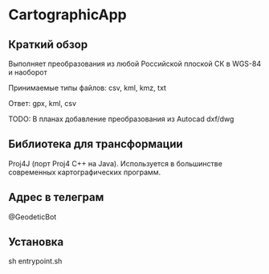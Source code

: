 # CartographicApp

## Краткий обзор

 Выполняет преобразования из любой Российской плоской СК в WGS-84 и наоборот
 
 Принимаемые типы файлов: csv, kml, kmz, txt
 
 Ответ: gpx, kml, csv
 
 TODO: В планах добавление преобразования из Autocad dxf/dwg
 
## Библиотека для трансформации

 Proj4J (порт Proj4 C++ на Java).
 Используется в большинстве современных картографических программ.
 
##  Адрес в телеграм

@GeodeticBot

## Установка

sh entrypoint.sh
